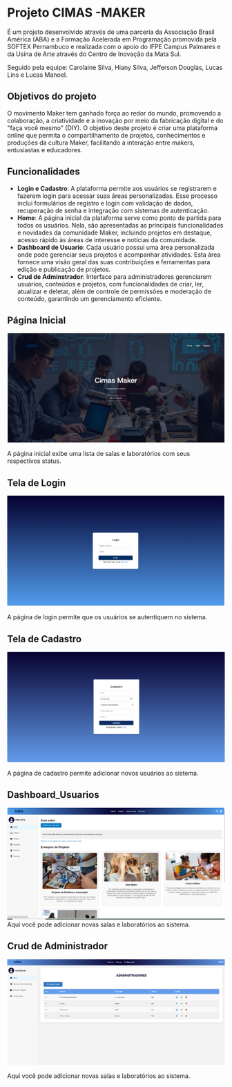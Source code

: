 # Projeto CIMAS -MAKER

É um projeto desenvolvido através de uma parceria da Associação Brasil América (ABA) e a Formação Acelerada em Programação promovida pela SOFTEX Pernambuco e realizada com o apoio do IFPE Campus Palmares e da Usina de Arte através do Centro de Inovação da Mata Sul.

Seguido pela equipe: Carolaine Silva, Hiany Silva, Jefferson Douglas, Lucas Lins e Lucas Manoel.

## Objetivos do projeto
O movimento Maker tem ganhado força ao redor do mundo, promovendo a colaboração, a criatividade e a inovação por meio da fabricação digital e do "faça você mesmo" (DIY). O objetivo deste projeto é criar uma plataforma online que permita o compartilhamento de projetos, conhecimentos e produções da cultura Maker, facilitando a interação entre makers, entusiastas e educadores.

## Funcionalidades

- **Login e Cadastro**: A plataforma permite aos usuários se registrarem e fazerem login para acessar suas áreas personalizadas. Esse processo inclui formulários de registro e login com validação de dados, recuperação de senha e integração com sistemas de autenticação.
- **Home**: A página inicial da plataforma serve como ponto de partida para todos os usuários. Nela, são apresentadas as principais funcionalidades e novidades da comunidade Maker, incluindo projetos em destaque, acesso rápido às áreas de interesse e notícias da comunidade.  
- **Dashboard de Usuario**: Cada usuário possui uma área personalizada onde pode gerenciar seus projetos e acompanhar atividades. Esta área fornece uma visão geral das suas contribuições e ferramentas para edição e publicação de projetos.
- **Crud de Adminstrador**: Interface para administradores gerenciarem usuários, conteúdos e projetos, com funcionalidades de criar, ler, atualizar e deletar, além de controle de permissões e moderação de conteúdo, garantindo um gerenciamento eficiente.

## Página Inicial

![Página Inicial](./docs/home.png)

A página inicial exibe uma lista de salas e laboratórios com seus respectivos status.

## Tela de Login

![Tela de Login](./docs/login.png)

A página de login permite que os usuários se autentiquem no sistema.

## Tela de Cadastro

![Tela de Cadastro](./docs/registro.png)

A página de cadastro permite adicionar novos usuários ao sistema.


## Dashboard_Usuarios

![Dashboard_Usuarios](./docs/Dashboard_Usuarios.png)
Aqui você pode adicionar novas salas e laboratórios ao sistema.

## Crud de Administrador
![Dashboard_Administrador](./docs/Dashboard_Admin.png)

Aqui você pode adicionar novas salas e laboratórios ao sistema.



